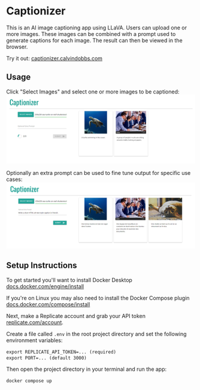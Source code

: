 # Captionizer

This is an AI image captioning app using LLaVA. Users can upload one or more images. These images can be combined with a prompt used to generate captions for each image. The result can then be viewed in the browser.

Try it out: [captionizer.calvindobbs.com](https://captionizer.calvindobbs.com)

## Usage

Click "Select Images" and select one or more images to be captioned:
![Basic captions being generated for images](/README/basic-captioning.png)

Optionally an extra prompt can be used to fine tune output for specific use cases:
![An extra prompt being used to generate alt tags style captions in French](/README/advanced-captioning.png)

## Setup Instructions

To get started you'll want to install Docker Desktop [docs.docker.com/engine/install](https://docs.docker.com/engine/install/)

If you're on Linux you may also need to install the Docker Compose plugin [docs.docker.com/compose/install](https://docs.docker.com/compose/install/)

Next, make a Replicate account and grab your API token [replicate.com/account](http://replicate.com/account).

Create a file called `.env` in the root project directory and set the following environment variables:

```console
export REPLICATE_API_TOKEN=... (required)
export PORT=... (default 3000)
```

Then open the project directory in your terminal and run the app:

```console
docker compose up
```

